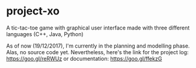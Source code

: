# project-xo
A tic-tac-toe game with graphical user interface made with three different languages (C++, Java, Python)

As of now (19/12/2017), I'm currently in the planning and modelling phase. Alas, no source code yet. Nevertheless, here's the link for the project log: https://goo.gl/reRWUz or documentation: https://goo.gl/ffekzG
